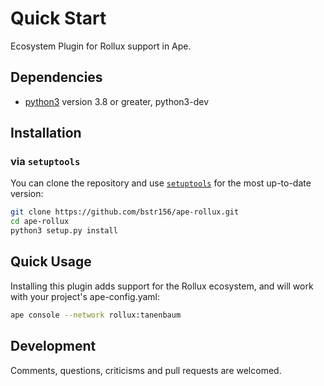 # Quick Start

Ecosystem Plugin for Rollux support in Ape.

## Dependencies

- [python3](https://www.python.org/downloads) version 3.8 or greater, python3-dev

## Installation

<!---
### via `ape`

You can install this plugin using `ape`:

```bash
ape plugins install rollux
```

or via config file:

```yaml
# ape-config.yaml
plugins:
  - name: rollux
```

### via `pip`

You can install the latest release via [`pip`](https://pypi.org/project/pip/):

```bash
pip install ape-rollux
```
-->

### via `setuptools`

You can clone the repository and use [`setuptools`](https://github.com/pypa/setuptools) for the most up-to-date version:

```bash
git clone https://github.com/bstr156/ape-rollux.git
cd ape-rollux
python3 setup.py install
```

## Quick Usage

Installing this plugin adds support for the Rollux ecosystem, and will work with your project's ape-config.yaml:

```bash
ape console --network rollux:tanenbaum
```

## Development

Comments, questions, criticisms and pull requests are welcomed.
